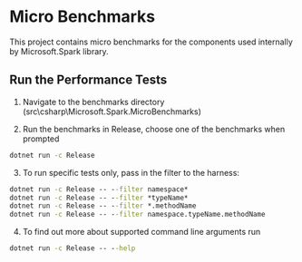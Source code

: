 # Micro Benchmarks

This project contains micro benchmarks for the components used internally by Microsoft.Spark library.

## Run the Performance Tests

1. Navigate to the benchmarks directory (src\csharp\Microsoft.Spark.MicroBenchmarks\)

2. Run the benchmarks in Release, choose one of the benchmarks when prompted

```cmd
dotnet run -c Release
```
   
3. To run specific tests only, pass in the filter to the harness:

```cmd
dotnet run -c Release -- --filter namespace*
dotnet run -c Release -- --filter *typeName*
dotnet run -c Release -- --filter *.methodName
dotnet run -c Release -- --filter namespace.typeName.methodName
```

4. To find out more about supported command line arguments run

```cmd
dotnet run -c Release -- --help
```
